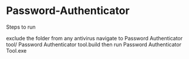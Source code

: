 # Password-Authenticator
Steps to run

exclude the folder from any antivirus
navigate to Password Authenticator tool/ Password Authenticator tool.build
then run  Password Authenticator Tool.exe
